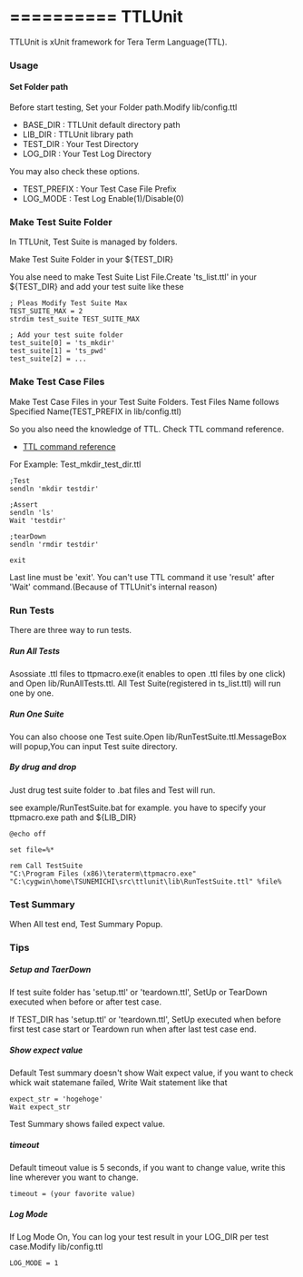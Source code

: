 ==========
 TTLUnit
==========

TTLUnit is xUnit framework for Tera Term Language(TTL).

### Usage
#### Set Folder path
Before start testing, Set your Folder path.Modify lib/config.ttl

- BASE_DIR  :  TTLUnit default directory path
- LIB_DIR   :  TTLUnit library path
- TEST_DIR  :  Your Test Directory
- LOG_DIR   :  Your Test Log Directory

You may also check these options.

- TEST_PREFIX : Your Test Case File Prefix
- LOG_MODE    : Test Log Enable(1)/Disable(0)

### Make Test Suite Folder
In TTLUnit, Test Suite is managed by folders.

Make Test Suite Folder in your ${TEST_DIR}

You alse need to make Test Suite List File.Create 'ts_list.ttl' in your ${TEST_DIR} and add your test suite like these

    ; Pleas Modify Test Suite Max 
    TEST_SUITE_MAX = 2
    strdim test_suite TEST_SUITE_MAX

    ; Add your test suite folder
    test_suite[0] = 'ts_mkdir'
    test_suite[1] = 'ts_pwd'
    test_suite[2] = ...

### Make Test Case Files
Make Test Case Files in your Test Suite Folders. Test Files Name follows Specified Name(TEST_PREFIX in lib/config.ttl)

So you also need the knowledge of TTL. Check TTL command reference.

- [TTL command reference](http://ttssh2.sourceforge.jp/manual/en/macro/command/index.html)

For Example: Test_mkdir_test_dir.ttl

    ;Test
    sendln 'mkdir testdir'
    
    ;Assert
    sendln 'ls'
    Wait 'testdir'
    
    ;tearDown
    sendln 'rmdir testdir'
    
    exit

Last line must be 'exit'. You can't use TTL command it use 'result' after 'Wait' command.(Because of TTLUnit's internal reason)

### Run Tests
There are three way to run tests.

##### Run All Tests
Asossiate .ttl files to ttpmacro.exe(it enables to open .ttl files by one click) and Open lib/RunAllTests.ttl. All Test Suite(registered in ts_list.ttl) will run one by one.

##### Run One Suite
You can also choose one Test suite.Open lib/RunTestSuite.ttl.MessageBox will popup,You can input Test suite directory.

##### By drug and drop
Just drug test suite folder to .bat files and Test will run.

see example/RunTestSuite.bat for example. you have to specify your ttpmacro.exe path and ${LIB_DIR}

    @echo off
    
    set file=%*
    
    rem Call TestSuite
    "C:\Program Files (x86)\teraterm\ttpmacro.exe" "C:\cygwin\home\TSUNEMICHI\src\ttlunit\lib\RunTestSuite.ttl" %file%

### Test Summary
When All test end, Test Summary  Popup.

### Tips

##### Setup and TaerDown
If test suite folder has 'setup.ttl' or 'teardown.ttl', SetUp or TearDown executed when before or after test case.

If TEST_DIR has 'setup.ttl' or 'teardown.ttl', SetUp executed when before first test case start or Teardown run when after last test case end.

##### Show expect value
Default Test summary doesn't show Wait expect value, if you want to check whick wait statemane failed, Write Wait statement like that

    expect_str = 'hogehoge'
    Wait expect_str

Test Summary shows failed expect value.

##### timeout
Default timeout value is 5 seconds, if you want to change value, write this line wherever you want to change.

    timeout = (your favorite value)

##### Log Mode
If Log Mode On, You can log your test result in your LOG_DIR per test case.Modify lib/config.ttl

    LOG_MODE = 1

